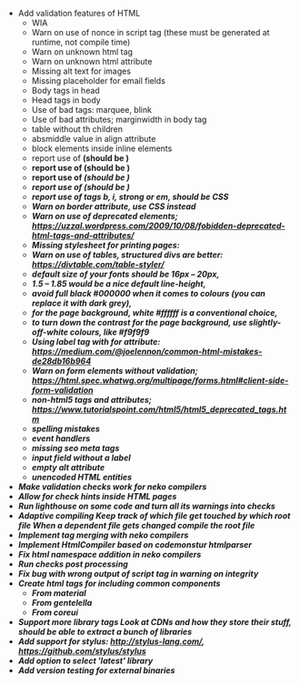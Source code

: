 
- Add validation features of HTML
  - WIA
  - Warn on use of nonce in script tag (these must be generated at runtime, not compile time)
  - Warn on unknown html tag
  - Warn on unknown html attribute
  - Missing alt text for images
  - Missing placeholder for email fields
  - Body tags in head
  - Head tags in body
  - Use of bad tags: marquee, blink
  - Use of bad attributes; marginwidth in body tag
  - table without th children
  - absmiddle value in align attribute
  - block elements inside inline elements
  - report use of <b> (should be <strong>)
  - report use of <string> (should be <b>)
  - report use of <i> (should be <em>)
  - report use of <em> (should be <i>)
  - report use of tags b, i, strong or em, should be CSS
  - Warn on border attribute, use CSS instead
  - Warn on use of deprecated elements; https://uzzal.wordpress.com/2009/10/08/fobidden-deprecated-html-tags-and-attributes/
  - Missing stylesheet for printing pages: <link rel =”stylesheet” href =”print.css” media =”print” />
  - Warn on use of tables, structured divs are better: https://divtable.com/table-styler/
  - default size of your fonts should be 16px – 20px,
  - 1.5 – 1.85 would be a nice default line-height,
  - avoid full black #000000 when it comes to colours (you can replace it with dark grey),
  - for the page background, white #ffffff is a conventional choice,
  - to turn down the contrast for the page background, use slightly-off-white colours, like #f9f9f9
  - Using label tag with for attribute: https://medium.com/@joelennon/common-html-mistakes-de28db16b964
  - Warn on form elements without validation; https://html.spec.whatwg.org/multipage/forms.html#client-side-form-validation
  - non-html5 tags and attributes; https://www.tutorialspoint.com/html5/html5_deprecated_tags.htm
  - spelling mistakes
  - event handlers
  - missing seo meta tags
  - input field without a label
  - empty alt attribute
  - unencoded HTML entities
- Make validation checks work for neko compilers
- Allow for check hints inside HTML pages
- Run lighthouse on some code and turn all its warnings into checks
- Adaptive compiling
  Keep track of which file get touched by which root file
  When a dependent file gets changed compile the root file
- Implement tag merging with neko compilers
- Implement HtmlCompiler based on codemonstur htmlparser
- Fix html namespace addition in neko compilers
- Run checks post processing
- Fix bug with wrong output of script tag in warning on integrity
- Create html tags for including common components
  - From material
  - From gentelella
  - From coreui
- Support more library tags
  Look at CDNs and how they store their stuff, should be able to extract a bunch of libraries
- Add support for stylus: http://stylus-lang.com/, https://github.com/stylus/stylus
- Add option to select 'latest' library
- Add version testing for external binaries


